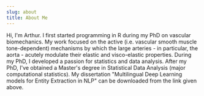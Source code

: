 ```yaml
---
slug: about
title: About Me
---
```


Hi, I'm Arthur. I first started programming in R during my PhD on vascular biomechanics. My work focused on the active (i.e. vascular smooth muscle tone-dependent) mechanisms by which the large arteries - in particular, the aorta - acutely modulate their elastic and visco-elastic properties. During my PhD, I developed a passion for statistics and data analysis. After my PhD, I've obtained a Master's degree in Statistical Data Analysis (major computational statistics). My dissertation "Multilingual Deep Learning models for Entity Extraction in NLP" can be downloaded from the link given above.
